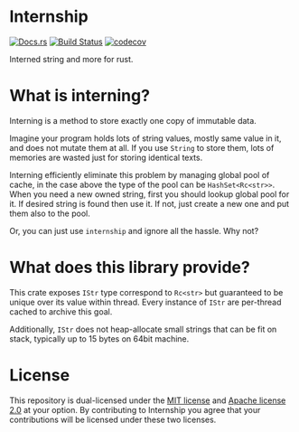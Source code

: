 Internship
===========

[![Docs.rs](https://docs.rs/internship/badge.svg)](https://docs.rs/internship)
[![Build Status](https://travis-ci.org/HyeonuPark/internship-rs.svg?branch=master)](https://travis-ci.org/HyeonuPark/internship-rs)
[![codecov](https://codecov.io/gh/HyeonuPark/internship-rs/branch/master/graph/badge.svg)](https://codecov.io/gh/HyeonuPark/internship-rs)

Interned string and more for rust.

# What is interning?

Interning is a method to store exactly one copy of immutable data.

Imagine your program holds lots of string values, mostly same value in it,
and does not mutate them at all. If you use `String` to store them,
lots of memories are wasted just for storing identical texts.

Interning efficiently eliminate this problem by managing global pool of cache,
in the case above the type of the pool can be `HashSet<Rc<str>>`.
When you need a new owned string, first you should lookup global pool for it.
If desired string is found then use it.
If not, just create a new one and put them also to the pool.

Or, you can just use `internship` and ignore all the hassle. Why not?

# What does this library provide?

This crate exposes `IStr` type correspond to `Rc<str>`
but guaranteed to be unique over its value within thread.
Every instance of `IStr` are per-thread cached to archive this goal.

Additionally, `IStr` does not heap-allocate small strings that can be fit on
stack, typically up to 15 bytes on 64bit machine.

# License

This repository is dual-licensed under the [MIT license][license-mit]
and [Apache license 2.0][license-apl] at your option.
By contributing to Internship you agree that your contributions will be licensed
under these two licenses.

<!-- links -->

[license-mit]: ./LICENSE-MIT
[license-apl]: ./LICENSE-APACHE
